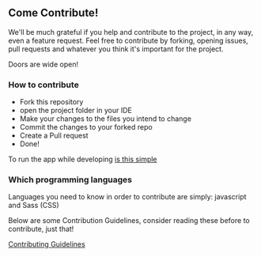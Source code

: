 ## Come Contribute!

We'll be much grateful if you help and contribute to the project, in any way, even a feature request.
Feel free to contribute by forking, opening issues, pull requests and whatever you think it's important for the project.

Doors are wide open!


### How to contribute

- Fork this repository
- open the project folder in your IDE
- Make your changes to the files you intend to change
- Commit the changes to your forked repo
- Create a Pull request
- Done!

To run the app while developing [is this simple](https://github.com/720kb/ndm/blob/master/doc/DEVELOP.md)

### Which programming languages

Languages you need to know in order to contribute are simply: javascript and Sass (CSS)

Below are some Contribution Guidelines, consider reading these before to contribute, just that!

[Contributing Guidelines](https://github.com/720kb/ndm/blob/master/CONTRIBUTING.md)


